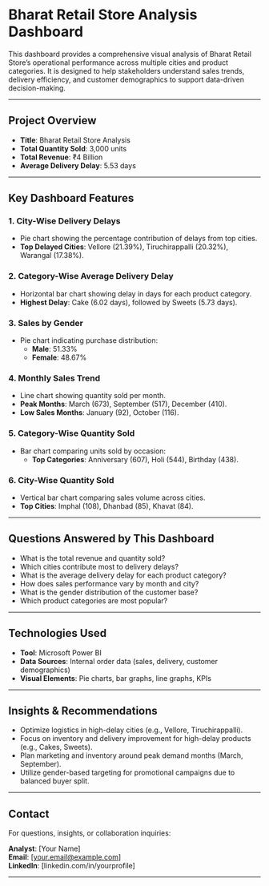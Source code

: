 # Bharat Retail Store Analysis Dashboard

This dashboard provides a comprehensive visual analysis of Bharat Retail Store’s operational performance across multiple cities and product categories. It is designed to help stakeholders understand sales trends, delivery efficiency, and customer demographics to support data-driven decision-making.

---

##  Project Overview

- **Title**: Bharat Retail Store Analysis
- **Total Quantity Sold**: 3,000 units
- **Total Revenue**: ₹4 Billion
- **Average Delivery Delay**: 5.53 days

---

##  Key Dashboard Features

### 1. **City-Wise Delivery Delays**
- Pie chart showing the percentage contribution of delays from top cities.
- **Top Delayed Cities**: Vellore (21.39%), Tiruchirappalli (20.32%), Warangal (17.38%).

### 2. **Category-Wise Average Delivery Delay**
- Horizontal bar chart showing delay in days for each product category.
- **Highest Delay**: Cake (6.02 days), followed by Sweets (5.73 days).

### 3. **Sales by Gender**
- Pie chart indicating purchase distribution:
  - **Male**: 51.33%
  - **Female**: 48.67%

### 4. **Monthly Sales Trend**
- Line chart showing quantity sold per month.
- **Peak Months**: March (673), September (517), December (410).
- **Low Sales Months**: January (92), October (116).

### 5. **Category-Wise Quantity Sold**
- Bar chart comparing units sold by occasion:
  - **Top Categories**: Anniversary (607), Holi (544), Birthday (438).

### 6. **City-Wise Quantity Sold**
- Vertical bar chart comparing sales volume across cities.
- **Top Cities**: Imphal (108), Dhanbad (85), Khavat (84).

---

##  Questions Answered by This Dashboard

- What is the total revenue and quantity sold?
- Which cities contribute most to delivery delays?
- What is the average delivery delay for each product category?
- How does sales performance vary by month and city?
- What is the gender distribution of the customer base?
- Which product categories are most popular?

---

##  Technologies Used

- **Tool**: Microsoft Power BI
- **Data Sources**: Internal order data (sales, delivery, customer demographics)
- **Visual Elements**: Pie charts, bar graphs, line graphs, KPIs

---

##  Insights & Recommendations

- Optimize logistics in high-delay cities (e.g., Vellore, Tiruchirappalli).
- Focus on inventory and delivery improvement for high-delay products (e.g., Cakes, Sweets).
- Plan marketing and inventory around peak demand months (March, September).
- Utilize gender-based targeting for promotional campaigns due to balanced buyer split.

---

## Contact

For questions, insights, or collaboration inquiries:

**Analyst**: [Your Name]  
**Email**: [your.email@example.com]  
**LinkedIn**: [linkedin.com/in/yourprofile]  

---

